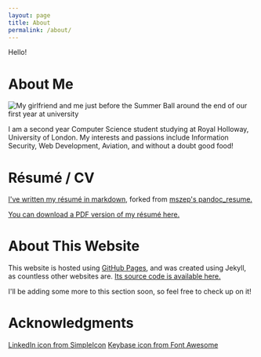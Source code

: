 ```yaml
---
layout: page
title: About
permalink: /about/
---
```

Hello!

# About Me
![My girlfriend and me just before the Summer Ball around the end of our first year at university](../resources/images/About.jpg)

I am a second year Computer Science student studying at Royal Holloway,
University of London. My interests and passions include Information Security,
Web Development, Aviation, and without a doubt good food!

# Résumé / CV
[I've written my résumé in markdown](https://github.com/andrewnicolalde/pandoc_resume), forked from [mszep's pandoc_resume.](https://github.com/mszep/pandoc_resume)

[You can download a PDF version of my résumé here.](https://github.com/andrewnicolalde/pandoc_resume/blob/master/resume.pdf)

# About This Website
This website is hosted using [GitHub Pages](https://pages.github.com/), and was created using Jekyll, as
countless other websites are. [Its source code is
available here.](https://github.com/andrewnicolalde/andrewn.io)

I'll be adding some more to this section soon, so feel free to check up on it!

# Acknowledgments

[LinkedIn icon from SimpleIcon](https://www.flaticon.com/authors/simpleicon)
[Keybase icon from Font Awesome](https://fontawesome.com/icons/keybase?style=brands)
